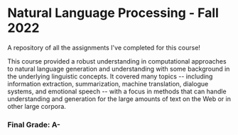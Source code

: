 # Natural Language Processing - Fall 2022

A repository of all the assignments I've completed for this course!

This course provided a robust understanding in computational approaches to natural language generation 
and understanding with some background in the underlying linguistic concepts. It covered many topics -- including
information extraction, summarization, machine translation, dialogue systems, and emotional speech -- with a 
focus in methods that can handle understanding and generation for the large amounts of text on the Web or 
in other large corpora. 

### Final Grade: A-

